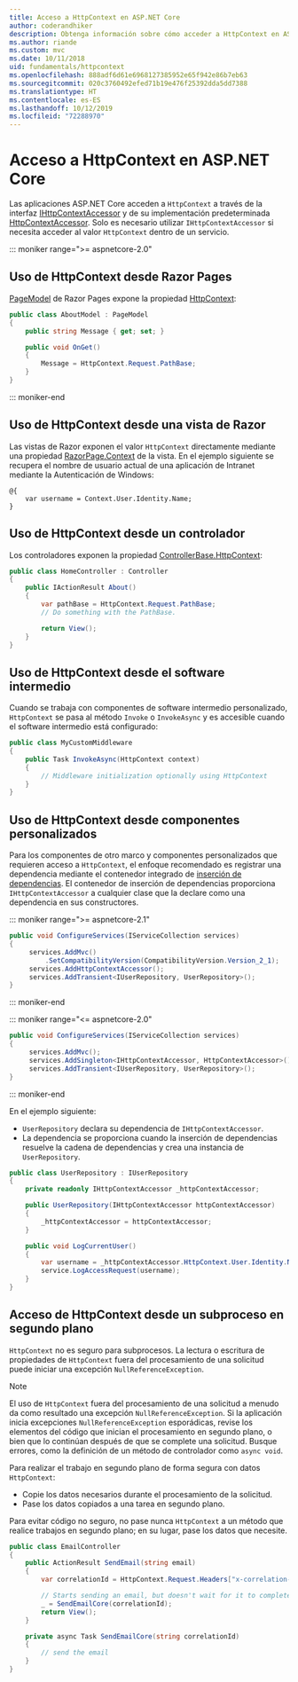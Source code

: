 ```yaml
---
title: Acceso a HttpContext en ASP.NET Core
author: coderandhiker
description: Obtenga información sobre cómo acceder a HttpContext en ASP.NET Core.
ms.author: riande
ms.custom: mvc
ms.date: 10/11/2018
uid: fundamentals/httpcontext
ms.openlocfilehash: 888adf6d61e6968127385952e65f942e86b7eb63
ms.sourcegitcommit: 020c3760492efed71b19e476f25392dda5dd7388
ms.translationtype: HT
ms.contentlocale: es-ES
ms.lasthandoff: 10/12/2019
ms.locfileid: "72288970"
---
```

# <a name="access-httpcontext-in-aspnet-core"></a>Acceso a HttpContext en ASP.NET Core

Las aplicaciones ASP.NET Core acceden a `HttpContext` a través de la interfaz [IHttpContextAccessor](/dotnet/api/microsoft.aspnetcore.http.ihttpcontextaccessor) y de su implementación predeterminada [HttpContextAccessor](/dotnet/api/microsoft.aspnetcore.http.httpcontextaccessor). Solo es necesario utilizar `IHttpContextAccessor` si necesita acceder al valor `HttpContext` dentro de un servicio.

::: moniker range=">= aspnetcore-2.0"

## <a name="use-httpcontext-from-razor-pages"></a>Uso de HttpContext desde Razor Pages

[PageModel](/dotnet/api/microsoft.aspnetcore.mvc.razorpages.pagemodel) de Razor Pages expone la propiedad [HttpContext](/dotnet/api/microsoft.aspnetcore.mvc.razorpages.pagemodel.httpcontext):

```csharp
public class AboutModel : PageModel
{
    public string Message { get; set; }

    public void OnGet()
    {
        Message = HttpContext.Request.PathBase;
    }
}
```

::: moniker-end

## <a name="use-httpcontext-from-a-razor-view"></a>Uso de HttpContext desde una vista de Razor

Las vistas de Razor exponen el valor `HttpContext` directamente mediante una propiedad [RazorPage.Context](/dotnet/api/microsoft.aspnetcore.mvc.razor.razorpage.context#Microsoft_AspNetCore_Mvc_Razor_RazorPage_Context) de la vista. En el ejemplo siguiente se recupera el nombre de usuario actual de una aplicación de Intranet mediante la Autenticación de Windows:

```cshtml
@{
    var username = Context.User.Identity.Name;
}
```

## <a name="use-httpcontext-from-a-controller"></a>Uso de HttpContext desde un controlador

Los controladores exponen la propiedad [ControllerBase.HttpContext](/dotnet/api/microsoft.aspnetcore.mvc.controllerbase.httpcontext):

```csharp
public class HomeController : Controller
{
    public IActionResult About()
    {
        var pathBase = HttpContext.Request.PathBase;
        // Do something with the PathBase.

        return View();
    }
}
```

## <a name="use-httpcontext-from-middleware"></a>Uso de HttpContext desde el software intermedio

Cuando se trabaja con componentes de software intermedio personalizado, `HttpContext` se pasa al método `Invoke` o `InvokeAsync` y es accesible cuando el software intermedio está configurado:

```csharp
public class MyCustomMiddleware
{
    public Task InvokeAsync(HttpContext context)
    {
        // Middleware initialization optionally using HttpContext
    }
}
```

## <a name="use-httpcontext-from-custom-components"></a>Uso de HttpContext desde componentes personalizados

Para los componentes de otro marco y componentes personalizados que requieren acceso a `HttpContext`, el enfoque recomendado es registrar una dependencia mediante el contenedor integrado de [inserción de dependencias](xref:fundamentals/dependency-injection). El contenedor de inserción de dependencias proporciona `IHttpContextAccessor` a cualquier clase que la declare como una dependencia en sus constructores.

::: moniker range=">= aspnetcore-2.1"

```csharp
public void ConfigureServices(IServiceCollection services)
{
     services.AddMvc()
         .SetCompatibilityVersion(CompatibilityVersion.Version_2_1);
     services.AddHttpContextAccessor();
     services.AddTransient<IUserRepository, UserRepository>();
}
```

::: moniker-end

::: moniker range="<= aspnetcore-2.0"

```csharp
public void ConfigureServices(IServiceCollection services)
{
     services.AddMvc();
     services.AddSingleton<IHttpContextAccessor, HttpContextAccessor>();
     services.AddTransient<IUserRepository, UserRepository>();
}
```

::: moniker-end

En el ejemplo siguiente:

* `UserRepository` declara su dependencia de `IHttpContextAccessor`.
* La dependencia se proporciona cuando la inserción de dependencias resuelve la cadena de dependencias y crea una instancia de `UserRepository`.

```csharp
public class UserRepository : IUserRepository
{
    private readonly IHttpContextAccessor _httpContextAccessor;

    public UserRepository(IHttpContextAccessor httpContextAccessor)
    {
        _httpContextAccessor = httpContextAccessor;
    }

    public void LogCurrentUser()
    {
        var username = _httpContextAccessor.HttpContext.User.Identity.Name;
        service.LogAccessRequest(username);
    }
}
```

## <a name="httpcontext-access-from-a-background-thread"></a>Acceso de HttpContext desde un subproceso en segundo plano

`HttpContext` no es seguro para subprocesos. La lectura o escritura de propiedades de `HttpContext` fuera del procesamiento de una solicitud puede iniciar una excepción `NullReferenceException`.

> [!NOTE]
> El uso de `HttpContext` fuera del procesamiento de una solicitud a menudo da como resultado una excepción `NullReferenceException`. Si la aplicación inicia excepciones `NullReferenceException` esporádicas, revise los elementos del código que inician el procesamiento en segundo plano, o bien que lo continúan después de que se complete una solicitud. Busque errores, como la definición de un método de controlador como `async void`.

Para realizar el trabajo en segundo plano de forma segura con datos `HttpContext`:

* Copie los datos necesarios durante el procesamiento de la solicitud.
* Pase los datos copiados a una tarea en segundo plano.

Para evitar código no seguro, no pase nunca `HttpContext` a un método que realice trabajos en segundo plano; en su lugar, pase los datos que necesite.

```csharp
public class EmailController
{
    public ActionResult SendEmail(string email)
    {
        var correlationId = HttpContext.Request.Headers["x-correlation-id"].ToString();

        // Starts sending an email, but doesn't wait for it to complete
        _ = SendEmailCore(correlationId);
        return View();
    }

    private async Task SendEmailCore(string correlationId)
    {
        // send the email
    }
}
